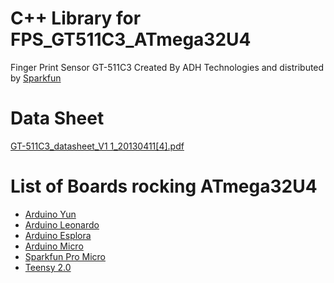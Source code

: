 # C++ Library for FPS_GT511C3_ATmega32U4

Finger Print Sensor GT-511C3
Created By ADH Technologies and distributed by [Sparkfun](https://www.sparkfun.com/)

Data Sheet
==========
[GT-511C3_datasheet_V1 1_20130411[4].pdf](https://static.sparkfun.com/datasheets/Sensors/Biometric/GT-511C3_datasheet_V1%201_20130411[4].pdf)


List of Boards rocking ATmega32U4
=================================
- [Arduino Yun](https://store.arduino.cc/usa/arduino-yun)
- [Arduino Leonardo](https://store.arduino.cc/usa/leonardo)
- [Arduino Esplora](https://store.arduino.cc/usa/arduino-esplora)
- [Arduino Micro](https://store.arduino.cc/usa/arduino-micro)
- [Sparkfun Pro Micro](https://www.sparkfun.com/products/12640)
- [Teensy 2.0](https://www.pjrc.com/teensy/)
